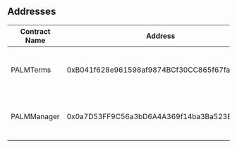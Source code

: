 ## Addresses

| Contract Name | Address                                    | Networks                                                                  |
| ------------- | ------------------------------------------ | ------------------------------------------------------------------------- |
| PALMTerms     | 0xB041f628e961598af9874BCf30CC865f67fad3EE | [Ethereum][te], [Matic][tp], [Optimism][to], [Arbitrum][ta], [Goerli][tg] |
| PALMManager   | 0x0a7D53FF9C56a3bD6A4A369f14ba3Ba523B3013E | [Ethereum][me], [Matic][mp], [Optimism][mo], [Arbitrum][ma], [Goerli][mg] |

[//]: # "These are reference links used in the body of this note and get stripped out when the markdown processor does its job. There is no need to format nicely because it shouldn't be seen. Thanks SO - http://stackoverflow.com/questions/4823468/store-comments-in-markdown-syntax"
[te]: https://etherscan.io/address/0xB041f628e961598af9874BCf30CC865f67fad3EE#code
[me]: https://etherscan.io/address/0x0a7D53FF9C56a3bD6A4A369f14ba3Ba523B3013E#code
[tp]: https://polygonscan.com/address/0xB041f628e961598af9874BCf30CC865f67fad3EE#code
[mp]: https://polygonscan.com/address/0x0a7D53FF9C56a3bD6A4A369f14ba3Ba523B3013E#code
[to]: https://optimistic.etherscan.io/address/0xB041f628e961598af9874BCf30CC865f67fad3EE#code
[mo]: https://optimistic.etherscan.io/address/0x0a7D53FF9C56a3bD6A4A369f14ba3Ba523B3013E#code
[ta]: https://arbiscan.io/address/0xB041f628e961598af9874BCf30CC865f67fad3EE#code
[ma]: https://arbiscan.io/address/0x0a7D53FF9C56a3bD6A4A369f14ba3Ba523B3013E#code
[tg]: https://goerli.etherscan.io/address/0xB041f628e961598af9874BCf30CC865f67fad3EE#code
[mg]: https://goerli.etherscan.io/address/0x0a7D53FF9C56a3bD6A4A369f14ba3Ba523B3013E#code
